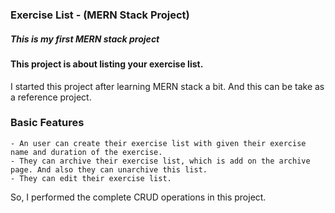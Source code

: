### Exercise List - (MERN Stack Project)

##### This is my first MERN stack project

#### This project is about listing your exercise list.

I started this project after learning MERN stack a bit. And this can be take as a reference project.

### Basic Features

    - An user can create their exercise list with given their exercise name and duration of the exercise.
    - They can archive their exercise list, which is add on the archive page. And also they can unarchive this list.
    - They can edit their exercise list.

So, I performed the complete CRUD operations in this project.
